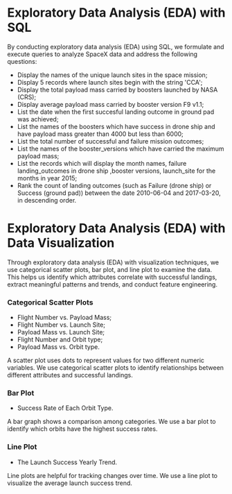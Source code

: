 # Exploratory Data Analysis (EDA) with SQL

By conducting exploratory data analysis (EDA) using SQL, we formulate and execute queries to analyze SpaceX data and address the following questions:​

- Display the names of the unique launch sites in the space mission;​
- Display 5 records where launch sites begin with the string 'CCA';​
- Display the total payload mass carried by boosters launched by NASA (CRS);​
- Display average payload mass carried by booster version F9 v1.1;​
- List the date when the first succesful landing outcome in ground pad was achieved;​
- List the names of the boosters which have success in drone ship and have payload mass greater than 4000 but less than 6000;​
- List the total number of successful and failure mission outcomes;​
- List the names of the booster_versions which have carried the maximum payload mass;​
- List the records which will display the month names, failure landing_outcomes in drone ship ,booster versions, launch_site for the months in year 2015;​
- Rank the count of landing outcomes (such as Failure (drone ship) or Success (ground pad)) between the date 2010-06-04 and 2017-03-20, in descending order.​

# Exploratory Data Analysis (EDA) with Data Visualization

Through exploratory data analysis (EDA) with visualization techniques, we use categorical scatter plots, bar plot, and line plot to examine the data. This helps us identify which attributes correlate with successful landings, extract meaningful patterns and trends, and conduct feature engineering.

### Categorical Scatter Plots​

- Flight Number vs. Payload Mass;​
- Flight Number vs. Launch Site;​
- Payload Mass vs. Launch Site;​
- Flight Number and Orbit type;​
- Payload Mass vs. Orbit type.​

A scatter plot uses dots to represent values for two different numeric variables. We use categorical scatter plots to identify relationships between different attributes and successful landings.​

### Bar Plot​

- Success Rate of Each Orbit Type.​

A bar graph shows a comparison among categories. We use a bar plot to identify which orbits have the highest success rates.​

### Line Plot​

- The Launch Success Yearly Trend.​

Line plots are helpful for tracking changes over time. We use a line plot to visualize the average launch success trend.​
